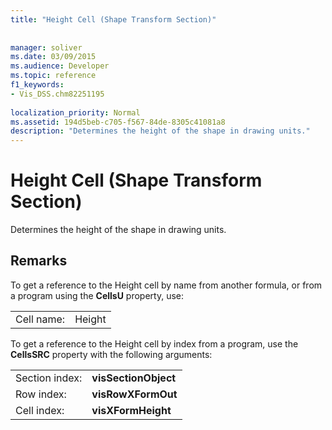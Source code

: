 ```yaml
---
title: "Height Cell (Shape Transform Section)"
 
 
manager: soliver
ms.date: 03/09/2015
ms.audience: Developer
ms.topic: reference
f1_keywords:
- Vis_DSS.chm82251195
 
localization_priority: Normal
ms.assetid: 194d5beb-c705-f567-84de-8305c41081a8
description: "Determines the height of the shape in drawing units."
---
```


# Height Cell (Shape Transform Section)

Determines the height of the shape in drawing units.
  
## Remarks

To get a reference to the Height cell by name from another formula, or from a program using the **CellsU** property, use: 
  
|||
|:-----|:-----|
| Cell name:  <br/> | Height  <br/> |
   
To get a reference to the Height cell by index from a program, use the **CellsSRC** property with the following arguments: 
  
|||
|:-----|:-----|
| Section index:  <br/> |**visSectionObject** <br/> |
| Row index:  <br/> |**visRowXFormOut** <br/> |
| Cell index:  <br/> |**visXFormHeight** <br/> |
   

